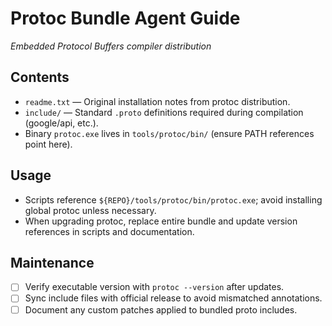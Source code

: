 # Protoc Bundle Agent Guide
*Embedded Protocol Buffers compiler distribution*

## Contents
- `readme.txt` — Original installation notes from protoc distribution.
- `include/` — Standard `.proto` definitions required during compilation (google/api, etc.).
- Binary `protoc.exe` lives in `tools/protoc/bin/` (ensure PATH references point here).

## Usage
- Scripts reference `${REPO}/tools/protoc/bin/protoc.exe`; avoid installing global protoc unless necessary.
- When upgrading protoc, replace entire bundle and update version references in scripts and documentation.

## Maintenance
- [ ] Verify executable version with `protoc --version` after updates.
- [ ] Sync include files with official release to avoid mismatched annotations.
- [ ] Document any custom patches applied to bundled proto includes.
